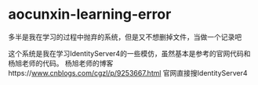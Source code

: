 # aocunxin-learning-error
多半是我在学习的过程中抛弃的系统，但是又不想删掉文件，当做一个记录吧


这个系统是我在学习IdentityServer4的一些模仿，虽然基本是参考的官网代码和杨旭老师的代码。
杨旭老师的博客https://www.cnblogs.com/cgzl/p/9253667.html
官网直接搜IdentityServer4
